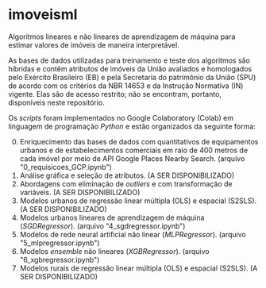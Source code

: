 # imoveisml

Algoritmos lineares e não lineares de aprendizagem de máquina para estimar valores de imóveis de maneira interpretável.

As bases de dados utilizadas para treinamento e teste dos algoritmos são híbridas e contêm atributos de imóveis da União avaliados e homologados pelo Exército Brasileiro (EB) e pela Secretaria do patrimônio da União (SPU) de acordo com os critérios da NBR 14653 e da Instrução Normativa (IN) vigente. Elas são de acesso restrito; não se encontram, portanto, disponíveis neste repositório.

Os _scripts_ foram implementados no Google Colaboratory (Colab) em linguagem de programação _Python_ e estão organizados da seguinte forma:

0. Enriquecimento das bases de dados com quantitativos de equipamentos urbanos e de estabelecimentos comerciais em raio de 400 metros de cada imóvel por meio de API Google Places Nearby Search. (arquivo "0_requisicoes_GCP.ipynb")
1. Análise gráfica e seleção de atributos. (A SER DISPONIBILIZADO)
2. Abordagens com eliminação de _outliers_ e com transformação de variáveis. (A SER DISPONIBILIZADO)
3. Modelos urbanos de regressão linear múltipla (OLS) e espacial (S2SLS). (A SER DISPONIBILIZADO)
4. Modelos urbanos lineares de aprendizagem de máquina (_SGDRegressor_). (arquivo "4_sgdregressor.ipynb")
5. Modelos de rede neural artificial não linear (_MLPRegressor_). (arquivo "5_mlpregressor.ipynb")
6. Modelos _ensemble_ não lineares (_XGBRegressor_). (arquivo "6_xgbregressor.ipynb")
7. Modelos rurais de regressão linear múltipla (OLS) e espacial (S2SLS). (A SER DISPONIBILIZADO)  
